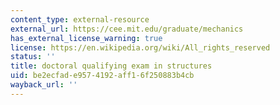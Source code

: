 ```yaml
---
content_type: external-resource
external_url: https://cee.mit.edu/graduate/mechanics
has_external_license_warning: true
license: https://en.wikipedia.org/wiki/All_rights_reserved
status: ''
title: doctoral qualifying exam in structures
uid: be2ecfad-e957-4192-aff1-6f250883b4cb
wayback_url: ''
---
```


